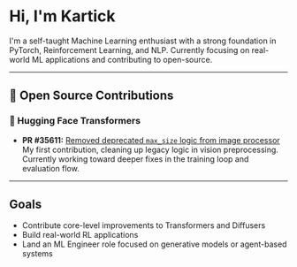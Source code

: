# Hi, I'm Kartick

I'm a self-taught Machine Learning enthusiast with a strong foundation in PyTorch, Reinforcement Learning, and NLP. Currently focusing on real-world ML applications and contributing to open-source.

---

## 🔧 Open Source Contributions

### 🤗 Hugging Face Transformers

- **PR #35611:** [Removed deprecated `max_size` logic from image processor](https://github.com/huggingface/transformers/pull/35611)  
  My first contribution, cleaning up legacy logic in vision preprocessing. Currently working toward deeper fixes in the training loop and evaluation flow.

---

## Goals

- Contribute core-level improvements to Transformers and Diffusers
- Build real-world RL applications
- Land an ML Engineer role focused on generative models or agent-based systems
